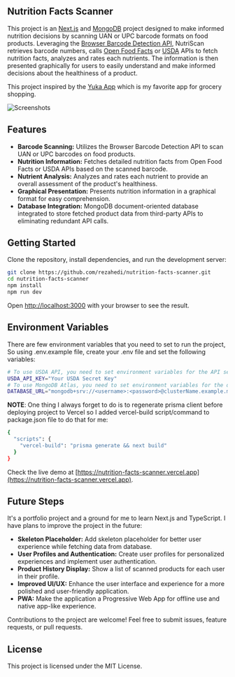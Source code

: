 ## Nutrition Facts Scanner

This project is an [Next.js](https://nextjs.org/) and [MongoDB](https://mongodb.com) project designed to make informed nutrition decisions by scanning UAN or UPC barcode formats on food products. Leveraging the [Browser Barcode Detection API](https://developer.mozilla.org/en-US/docs/Web/API/Barcode_Detection_API), NutriScan retrieves barcode numbers, calls [Open Food Facts](https://world.openfoodfacts.org/data) or [USDA](https://fdc.nal.usda.gov/api-guide.html) APIs to fetch nutrition facts, analyzes and rates each nutrients. The information is then presented graphically for users to easily understand and make informed decisions about the healthiness of a product.

This project inspired by the [Yuka App](https://yuka.io) which is my favorite app for grocery shopping.

![Screenshots](https://github.com/rezahedi/nutrition-facts-scanner/blob/main/public/Screenshots_20231219-120947-portrait.png)

## Features

- __Barcode Scanning:__ Utilizes the Browser Barcode Detection API to scan UAN or UPC barcodes on food products.
- __Nutrition Information:__ Fetches detailed nutrition facts from Open Food Facts or USDA APIs based on the scanned barcode.
- __Nutrient Analysis:__ Analyzes and rates each nutrient to provide an overall assessment of the product's healthiness.
- __Graphical Presentation:__ Presents nutrition information in a graphical format for easy comprehension.
- __Database Integration:__ MongoDB document-oriented database integrated to store fetched product data from third-party APIs to eliminating redundant API calls.

## Getting Started

Clone the repository, install dependencies, and run the development server:

```bash
git clone https://github.com/rezahedi/nutrition-facts-scanner.git
cd nutrition-facts-scanner
npm install
npm run dev
```
Open [http://localhost:3000](http://localhost:3000) with your browser to see the result.

## Environment Variables

There are few environment variables that you need to set to run the project, So using .env.example file, create your .env file and set the following variables:

```bash
# To use USDA API, you need to set environment variables for the API secret. 
USDA_API_KEY="Your USDA Secret Key"
# To use MongoDB Atlas, you need to set environment variables for the database connection string.
DATABASE_URL="mongodb+srv://<username>:<password>@clusterName.example.mongodb.net/<DatabaseName>"
```

__NOTE__: One thing I always forget to do is to regenerate prisma client before deploying project to Vercel so I added vercel-build script/command to package.json file to do that for me:

```bash
{
  "scripts": {
    "vercel-build": "prisma generate && next build"
  }
}
```

Check the live demo at [https://nutrition-facts-scanner.vercel.app](https://nutrition-facts-scanner.vercel.app).

## Future Steps

It's a portfolio project and a ground for me to learn Next.js and TypeScript. I have plans to improve the project in the future:

- __Skeleton Placeholder:__ Add skeleton placeholder for better user experience while fetching data from database.
- __User Profiles and Authentication:__ Create user profiles for personalized experiences and implement user authentication.
- __Product History Display:__ Show a list of scanned products for each user in their profile.
- __Improved UI/UX:__ Enhance the user interface and experience for a more polished and user-friendly application.
- __PWA:__ Make the application a Progressive Web App for offline use and native app-like experience.

Contributions to the project are welcome! Feel free to submit issues, feature requests, or pull requests.

## License

This project is licensed under the MIT License.
